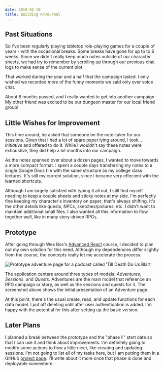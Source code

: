 ```yaml
---
date: 2019-02-19
title: Building RPJournal
---
```


## Past Situations

So I've been regularly playing tabletop role-playing games for a couple of
years - with the occasional breaks. Some breaks have gone for up to to 6 weeks.
Since we didn't really keep much notes outside of our character sheets, we had
try to remember by scrolling up through our previous chat logs to make sense of
the current plot.

That worked during the year and a half that the campaign lasted. I only wished
we recorded _more_ of the funny moments we said only over voice chat.

About 6 months passed, and I really wanted to get into another campaign. My
other friend was excited to be our dungeon master for our local friend group!

## Little Wishes for Improvement

This time around, he asked that someone be the note-taker for our sessions.
Given that I had a lot of spare paper lying around, I took... _initiative_ and
offered to do it. While I wouldn't say these notes were exhaustive, they did
help a lot months into our campaign.

As the notes spanned over about a dozen pages, I wanted to move towards a more
compact format. I spent a couple days transferring my notes to a single Google
Docs file with the same structure as my college class lectures. It's still my
current solution, since I became very effecient with the learned shortcuts.

Although I am largely satisfied with typing it all out, I still find myself
needing to keep a couple sheets and sticky notes at my side. I'm perfectly fine
keeping my character's inventory on paper; that's always shifting. It's the
other details like quests, NPCs, sketches/pictures, etc. I didn't want to
maintain additional small files. I also wanted all this information to flow
together well, like in many story-driven RPGs.

## Prototype

After going through Wes Bos's [Advanced React](https://advancedreact.com/)
course, I decided to plan out my own solution for this need. Although my
dependencies differ slightly from the course, the concepts really let me
accelerate the process.

![Prototype adventure page for a podcast called 'Till Death Do Us Blart](/images/blog/rpjournal-1.png)

The application centers around three types of models: _Adventures_, _Sessions_,
and _Quests_. Adventures are the main model that reference an RPG campaign or
story, as well as the sessions and quests for it. The screenshot above shows the
initial presentation of an Adventure page.

At this point, there's the usual create, read, and update functions for each
data model. I put off deleting until after user authentication is added. I'm
happy with the potential for this after setting up the basic version.

## Later Plans

I planned a break between the prototype and the "phase II" start date so that I
can use it and think about improvements. I'm definitely going to modify some
actions to flow a little nicer, like creating and updating sessions. I'm not
going to list all of my tasks here, but I am putting them in a GitHub
[project page](https://github.com/MarkH817/RPJournal/projects/2). I'll write
about it more once that phase is done and deployable somewhere.
